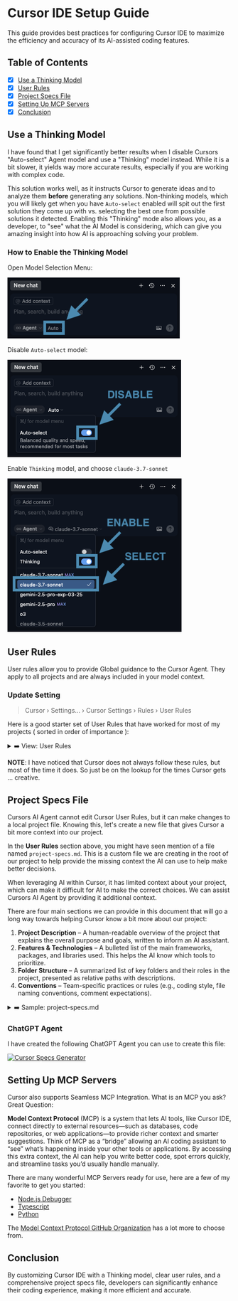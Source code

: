 # Cursor IDE Setup Guide

This guide provides best practices for configuring Cursor IDE to maximize the efficiency and accuracy of its AI-assisted coding features.

## Table of Contents

- [X] [Use a Thinking Model](#use-a-thinking-model)
- [X] [User Rules](#user-rules)
- [X] [Project Specs File](#project-specs-file)
- [X] [Setting Up MCP Servers](#setting-up-mcp-servers)
- [X] [Conclusion](#conclusion)

## Use a Thinking Model

I have found that I get significantly better results when I disable Cursors "Auto-select" Agent model and use a "Thinking" model instead. While it is a bit slower, it yields way more accurate results, especially if you are working with complex code.

This solution works well, as it instructs Cursor to generate ideas and to analyze them **before** generating any solutions. Non-thinking models, which you will likely get when you have `Auto-select` enabled will spit out the first solution they come up with vs. selecting the best one from possible solutions it detected. Enabling this "Thinking" mode also allows you, as a developer, to "see" what the AI Model is considering, which can give you amazing insight into how AI is approaching solving your problem.

### How to Enable the Thinking Model

Open Model Selection Menu:

![Open Model Selection Menu](docs/img/select-1.png)

Disable `Auto-select` model:

![Disable Auto-select](docs/img/select-2.png)

Enable `Thinking` model, and choose `claude-3.7-sonnet`

![Agent Selection Interface](docs/img/select-3.png)

## User Rules

User rules allow you to provide Global guidance to the Cursor Agent. They apply to all projects and are always included in your model context.

### Update Setting

> Cursor › Settings... › Cursor Settings › Rules › User Rules

Here is a good starter set of User Rules that have worked for most of my projects ( sorted in order of importance ):

<details>
    <summary>➡️️ View: User Rules</summary>

```markdown
- Ask for clarification if feature scope or requirements are unclear.
- Only implement the functionality we’ve discussed; don’t add scaffold or demo code.
- Preserve existing comments; add new ones only to explain non-obvious logic.
- Follow existing naming conventions exactly, including case sensitivity (e.g. CONSTANT_CASE for constants, camelCase for variables, PascalCase for classes).
- Mirror the project’s coding patterns (e.g. named vs. arrow functions, module/export style) wherever possible.
- Adopt the project’s documentation style (JSDoc, docstrings, inline specs) when generating or updating code.
- Respect the project’s indentation, file organization, and lint/formatter configs (ESLint, Prettier, .editorconfig, etc.).
- Ensure all generated code compiles cleanly and passes existing linting/tests.
- Don’t duplicate functionality across files; extend or refactor existing code instead.
- Only introduce new dependencies when absolutely necessary—and after you’ve checked with the dev.
- Avoid changing build or config files (e.g. `package.json`, webpack/Vite/Next configs) unless explicitly asked.
- Follow existing UI patterns and any CSS utility classes; don’t invent new styling conventions.
- Don’t auto-generate tests unless tests are explicitly requested.
- Never leave placeholder text (e.g., TODO, lorem ipsum) in committed code.
- Keep diffs minimal and focused—avoid broad refactors or directory moves without approval.
- When modifying a file, touch only the lines needed for the requested change.
- If a file named `project-specs.md` exists at the project root, always load its contents at startup and treat it as the authoritative source for conventions, folder structure, tech choices, and design decisions.
- When you introduce or modify any convention, dependency, folder structure, or feature in code, update `project-specs.md` if it exists to reflect that change—keeping its prose concise while capturing all relevant information.
```
</details>

**NOTE**: I have noticed that Cursor does not always follow these rules, but most of the time it does. So just be on the lookup for the times Cursor gets ... creative.

## Project Specs File

Cursors AI Agent cannot edit Cursor User Rules, but it can make changes to a local project file. Knowing this, let's create a new file that gives Cursor a bit more context into our project.

In the **User Rules** section above, you might have seen mention of a file named `project-specs.md`. This is a custom file we are creating in the root of our project to help provide the missing context the AI can use to help make better decisions.

When leveraging AI within Cursor, it has limited context about your project, which can make it difficult for AI to make the correct choices. We can assist Cursors AI Agent by providing it additional context.

There are four main sections we can provide in this document that will go a long way towards helping Cursor know a bit more about our project:

1. **Project Description** – A human-readable overview of the project that explains the overall purpose and goals, written to inform an AI assistant.
2. **Features & Technologies** – A bulleted list of the main frameworks, packages, and libraries used. This helps the AI know which tools to prioritize.
3. **Folder Structure** – A summarized list of key folders and their roles in the project, presented as relative paths with descriptions.
4. **Conventions** – Team-specific practices or rules (e.g., coding style, file naming conventions, comment expectations).

<details>
    <summary>➡️️ Sample: project-specs.md</summary>

```markdown
# Project Specs

This file describes the project we are building and its conventions & design decisions. Every coding task must be done in close alignment with this document. The
AI agent should modify this file to always keep it up-to-date with the projects design decisions. Formulations are to be kept as concise as possible while conveying all relevant information.

## Project Description

A travel blog platform powered by Storyblok and AI chat features supported by AWS Lambda functions.

## Features & Technologies

- Next.js
- React
- Tailwind CSS
- Storyblok CMS via @storyblok/react
- AWS Lambda (via Vercel Functions for chat and ingest)
- TypeScript
- ESLint for linting and code quality

## Folder Structure

- `src/app/` → Next.js App Router pages, layouts, and API routes.
- `src/components/` → React components for site sections like Hero, Header, Newsletter, etc.
- `src/lib/` → Shared library code, such as Storyblok initialization.
- `src/utils/` → Utility functions, e.g., content fetching.
- `functions/chat/` → AWS Lambda function handling chat logic.
- `functions/ingest/` → AWS Lambda function for content ingestion, including from Storyblok.

## Conventions

- TypeScript is used across the project for type safety.
- File naming uses PascalCase for components (e.g., `HeroSection.tsx`) and camelCase for utilities.
- Use co-location: components and their styles or subparts live in the same folder unless reused globally.
- Storyblok content is fetched and parsed using `fetchStory.ts` and related utilities.
```
</details>

### ChatGPT Agent

I have created the following ChatGPT Agent you can use to create this file:

[![Cursor Specs Generator](https://img.shields.io/badge/Cursor_Specs_Generator-169BD7.svg?logo=samsclub&logoColor=white&style=for-the-badge "Cursor Specs Generator")]([https://peterschmalfeldt.com](https://chatgpt.com/g/g-68204e69a43881919580f0fed0a2a72a-cursor-specs-generator))

## Setting Up MCP Servers

Cursor also supports Seamless MCP Integration. What is an MCP you ask? Great Question:

**Model Context Protocol** (MCP) is a system that lets AI tools, like Cursor IDE, connect directly to external resources—such as databases, code repositories, or web applications—to provide richer context and smarter suggestions. Think of MCP as a “bridge” allowing an AI coding assistant to “see” what’s happening inside your other tools or applications. By accessing this extra context, the AI can help you write better code, spot errors quickly, and streamline tasks you’d usually handle manually.

There are many wonderful MCP Servers ready for use, here are a few of my favorite to get you started:

- [Node.js Debugger](https://github.com/hyperdrive-eng/mcp-nodejs-debugger)
- [Typescript](https://github.com/modelcontextprotocol/typescript-sdk)
- [Python](https://github.com/modelcontextprotocol/python-sdk)

The [Model Context Protocol GitHub Organization](https://github.com/modelcontextprotocol) has a lot more to choose from.

## Conclusion

By customizing Cursor IDE with a Thinking model, clear user rules, and a comprehensive project specs file, developers can significantly enhance their coding experience, making it more efficient and accurate.
